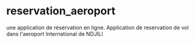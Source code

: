 # reservation_aeroport
une application de réservation en ligne.
Application de reservation de vol dans l'aeroport International de NDJILI
